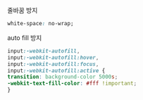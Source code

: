 줄바꿈 방지
```css
white-space: no-wrap;
```

auto fill 방지
```css
input:-webkit-autofill,
input:-webkit-autofill:hover,
input:-webkit-autofill:focus,
input:-webkit-autofill:active {
transition: background-color 5000s;
-webkit-text-fill-color: #fff !important;
}
```
